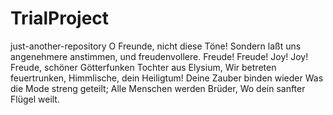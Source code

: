 # TrialProject
just-another-repository
O Freunde, nicht diese Töne!
Sondern laßt uns angenehmere anstimmen,
und freudenvollere.
Freude!
Freude!
Joy!
Joy!
Freude, schöner Götterfunken
Tochter aus Elysium,
Wir betreten feuertrunken,
Himmlische, dein Heiligtum!
Deine Zauber binden wieder
Was die Mode streng geteilt;
Alle Menschen werden Brüder,
Wo dein sanfter Flügel weilt.
